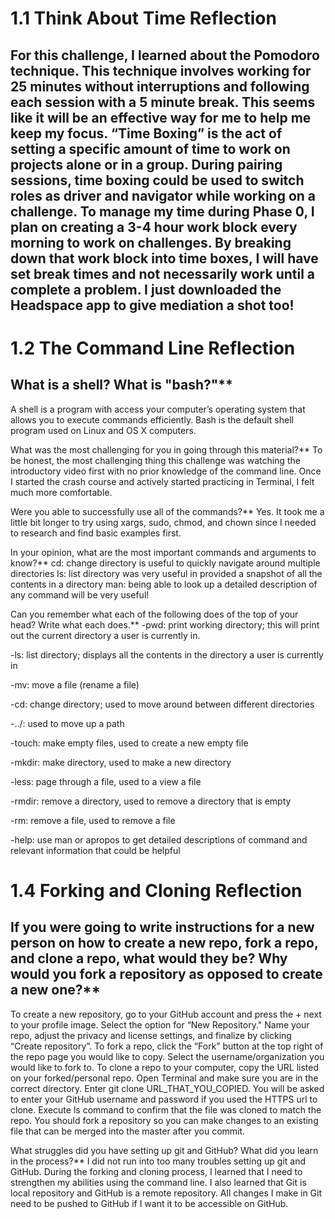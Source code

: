 # 1.1 Think About Time Reflection
## For this challenge, I learned about the Pomodoro technique. This technique involves working for 25 minutes without interruptions and following each session with a 5 minute break. This seems like it will be an effective way for me to help me keep my focus. “Time Boxing” is the act of setting a specific amount of time to work on projects alone or in a group. During pairing sessions, time boxing could be used to switch roles as driver and navigator while working on a challenge. To manage my time during Phase 0, I plan on creating a 3-4 hour work block every morning to work on challenges. By breaking down that work block into time boxes, I will have set break times and not necessarily work until a complete a problem. I just downloaded the Headspace app to give mediation a shot too!

# 1.2 The Command Line Reflection
## What is a shell? What is "bash?"**
A shell is a program with access your computer’s operating system that allows you to execute commands efficiently.  Bash is the default shell program used on Linux and OS X computers.

What was the most challenging for you in going through this material?**
To be honest, the most challenging thing this challenge was watching the introductory video first with no prior knowledge of the command line. Once I started the crash course and actively started practicing in Terminal, I felt much more comfortable.

Were you able to successfully use all of the commands?**
Yes. It took me a little bit longer to try using xargs, sudo, chmod, and chown since I needed to research and find basic examples first.

In your opinion, what are the most important commands and arguments to know?**
cd: change directory is useful to quickly navigate around multiple directories
ls: list directory was very useful in provided a snapshot of all the contents in a directory
man: being able to look up a detailed description of any command will be very useful!

Can you remember what each of the following does of the top of your head? Write what each does.**
-pwd: print working directory; this will print out the current directory a user is currently in.

-ls: list directory; displays all the contents in the directory a user is currently in

-mv: move a file (rename a file)

-cd: change directory; used to move around between different directories

-../: used to move up a path

-touch: make empty files, used to create a new empty file

-mkdir: make directory, used to make a new directory

-less: page through a file, used to a view a file

-rmdir: remove a directory, used to remove a directory that is empty

-rm: remove a file, used to remove a file

-help: use man or apropos to get detailed descriptions of command and relevant information that could be helpful

# 1.4 Forking and Cloning Reflection
## If you were going to write instructions for a new person on how to create a new repo, fork a repo, and clone a repo, what would they be? Why would you fork a repository as opposed to create a new one?**
To create a new repository, go to your GitHub account and press the + next to your profile image. Select the option for “New Repository." Name your repo, adjust the privacy and license settings, and finalize by clicking “Create repository”. To fork a repo, click the “Fork” button at the top right of the repo page you would like to copy. Select the username/organization you would like to fork to. To clone a repo to your computer, copy the URL listed on your forked/personal repo. Open Terminal and make sure you are in the correct directory. Enter git clone URL_THAT_YOU_COPIED. You will be asked to enter your GitHub username and password if you used the HTTPS url to clone.  Execute ls command to confirm that the file was cloned to match the repo. You should fork a repository so you can make changes to an existing file that can be merged into the master after you commit.

What struggles did you have setting up git and GitHub? What did you learn in the process?**
I did not run into too many troubles setting up git and GitHub. During the forking and cloning process, I learned that I need to strengthen my abilities using the command line. I also learned that Git is local repository and GitHub is a remote repository. All changes I make in Git need to be pushed to GitHub if I want it to be accessible on GitHub.